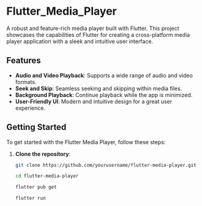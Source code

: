 # Flutter_Media_Player
A robust and feature-rich media player built with Flutter. This project showcases the capabilities of Flutter for creating a cross-platform media player application with a sleek and intuitive user interface.

## Features

- **Audio and Video Playback**: Supports a wide range of audio and video formats.
- **Seek and Skip**: Seamless seeking and skipping within media files.
- **Background Playback**: Continue playback while the app is minimized.
- **User-Friendly UI**: Modern and intuitive design for a great user experience.

## Getting Started

To get started with the Flutter Media Player, follow these steps:

1. **Clone the repository**:
   ```sh
   git clone https://github.com/yourusername/flutter-media-player.git

   cd flutter-media-player

   flutter pub get

   flutter run
